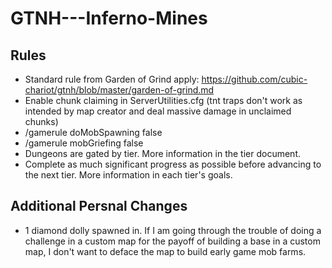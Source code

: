 # GTNH---Inferno-Mines

## Rules
* Standard rule from Garden of Grind apply: https://github.com/cubic-chariot/gtnh/blob/master/garden-of-grind.md
* Enable chunk claiming in ServerUtilities.cfg (tnt traps don't work as intended by map creator and deal massive damage in unclaimed chunks)
* /gamerule doMobSpawning false
* /gamerule mobGriefing false
* Dungeons are gated by tier. More information in the tier document.
* Complete as much significant progress as possible before advancing to the next tier. More information in each tier's goals.

## Additional Persnal Changes
* 1 diamond dolly spawned in. If I am going through the trouble of doing a challenge in a custom map for the payoff of building a base in a custom map, I don't want to deface the map to build early game mob farms.
